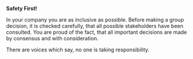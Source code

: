 **Safety First!**

In your company you are as inclusive as possible. Before making a group decision, it is checked carefully, that all possible stakeholders have been consulted. You are proud of the fact, that all important decisions are made by consensus and with consideration.

There are voices which say, no one is taking responsibility.
